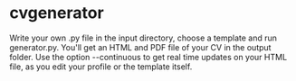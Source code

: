 # cvgenerator

Write your own .py file in the input directory, choose a template and run generator.py.
You'll get an HTML and PDF file of your CV in the output folder.
Use the option --continuous to get real time updates on your HTML file, as you edit your profile or the template itself. 
